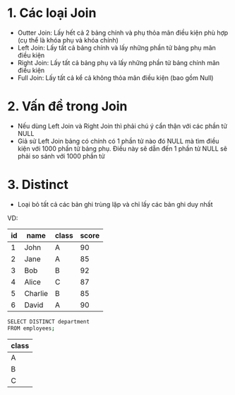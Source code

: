 # 1. Các loại Join
- Outter Join: Lấy hết cả 2 bảng chính và phụ thỏa mãn điều kiện phù hợp (cụ thể là khóa phụ và khóa chính)
- Left Join: Lấy tất cả bảng chính và lấy những phần tử bảng phụ mãn điều kiện
- Right Join: Lấy tất cả bảng phụ và lấy những phần tử bảng chính mãn điều kiện
- Full Join: Lấy tất cả kể cả không thỏa mãn điều kiện (bao gồm Null)

# 2. Vấn đề trong Join
- Nếu dùng Left Join và Right Join thì phải chú ý cẩn thận với các phần tử NULL
- Giả sử Left Join bảng có chính có 1 phần tử nào đó NULL mà tìm điều kiện với 1000 phần tử bảng phụ. Điều này sẽ dẫn đến 1 phần tử NULL sẽ phải so sánh với 1000 phần tử

# 3. Distinct
- Loại bỏ tất cả các bản ghi trùng lặp và chỉ lấy các bản ghi duy nhất

VD:

| id | name | class | score |
| ------ | ------ | ------ | ------ |
| 1 | John | A | 90 |
| 2 | Jane | A | 85 |
| 3 | Bob | B | 92 |
| 4 | Alice | C | 87 |
| 5 | Charlie | B | 85 |
| 6 | David | A | 90 |

```sh
SELECT DISTINCT department
FROM employees;
```

| class |
| ------ |
| A |
| B |
| C |
